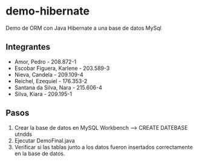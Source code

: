# demo-hibernate

Demo de ORM con Java Hibernate a una base de datos MySql 

## Integrantes 
- Amor, Pedro - 208.872-1 
- Escobar Figuera, Karlene - 203.589-3 
- Nieva, Candela - 209.109-4 
- Reichel, Ezequiel - 176.353-2
- Santana da Silva, Nara - 215.606-4
- Silva, Kiara - 209.195-1

## Pasos
1) Crear la base de datos en MySQL Workbench --> CREATE DATEBASE utndds
2) Ejecutar DemoFinal.java
3) Verificar si las tablas junto a los datos fueron insertados correctamente en la base de datos.